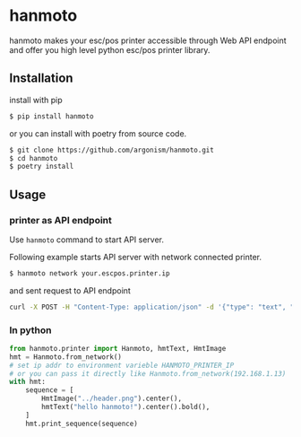 # hanmoto

hanmoto makes your esc/pos printer accessible through Web API endpoint and offer you high level python esc/pos printer library.

## Installation

install with pip
``` bash
$ pip install hanmoto
```

or you can install with poetry from source code.

``` bash
$ git clone https://github.com/argonism/hanmoto.git
$ cd hanmoto
$ poetry install
```

## Usage

### printer as API endpoint

Use `hanmoto` command to start API server.

Following example starts API server with network connected printer.


``` bash
$ hanmoto network your.escpos.printer.ip
```

and sent request to API endpoint

``` bash
curl -X POST -H "Content-Type: application/json" -d '{"type": "text", "content": "hoge"}' http://localhost:8000/print/text
```

### In python

``` python
from hanmoto.printer import Hanmoto, hmtText, HmtImage
hmt = Hanmoto.from_network()
# set ip addr to environment varieble HANMOTO_PRINTER_IP
# or you can pass it directly like Hanmoto.from_network(192.168.1.13)
with hmt:
    sequence = [
        HmtImage("../header.png").center(),
        hmtText("hello hanmoto!").center().bold(),
    ]
    hmt.print_sequence(sequence)
```
